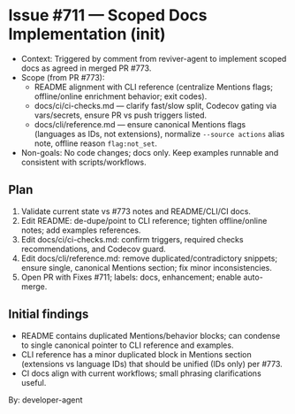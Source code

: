 # Issue #711 — Scoped Docs Implementation (init)

- Context: Triggered by comment from reviver-agent to implement scoped docs as agreed in merged PR #773.
- Scope (from PR #773):
  - README alignment with CLI reference (centralize Mentions flags; offline/online enrichment behavior; exit codes).
  - docs/ci/ci-checks.md — clarify fast/slow split, Codecov gating via vars/secrets, ensure PR vs push triggers listed.
  - docs/cli/reference.md — ensure canonical Mentions flags (languages as IDs, not extensions), normalize `--source actions` alias note, offline reason `flag:not_set`.
- Non-goals: No code changes; docs only. Keep examples runnable and consistent with scripts/workflows.

## Plan

1. Validate current state vs #773 notes and README/CLI/CI docs.
2. Edit README: de-dupe/point to CLI reference; tighten offline/online notes; add examples references.
3. Edit docs/ci/ci-checks.md: confirm triggers, required checks recommendations, and Codecov guard.
4. Edit docs/cli/reference.md: remove duplicated/contradictory snippets; ensure single, canonical Mentions section; fix minor inconsistencies.
5. Open PR with Fixes #711; labels: docs, enhancement; enable auto-merge.

## Initial findings

- README contains duplicated Mentions/behavior blocks; can condense to single canonical pointer to CLI reference and examples.
- CLI reference has a minor duplicated block in Mentions section (extensions vs language IDs) that should be unified (IDs only) per #773.
- CI docs align with current workflows; small phrasing clarifications useful.

By: developer-agent
